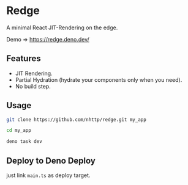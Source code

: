# Redge

A minimal React JIT-Rendering on the edge.

Demo => https://redge.deno.dev/

## Features

- JIT Rendering.
- Partial Hydration (hydrate your components only when you need).
- No build step.

## Usage

```bash
git clone https://github.com/nhttp/redge.git my_app

cd my_app

deno task dev
```

## Deploy to Deno Deploy

just link `main.ts` as deploy target.

